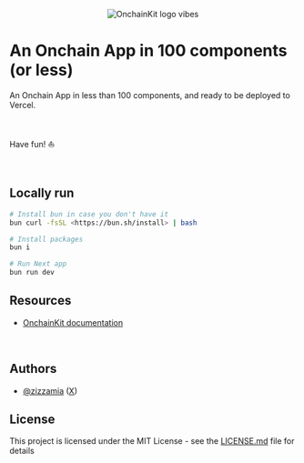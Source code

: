 <p align="center">
  <picture>
    <source media="(prefers-color-scheme: dark)" srcset="https://github.com/Zizzamia/a-frame-in-100-lines/blob/main/public/park-4.png">
    <img alt="OnchainKit logo vibes" src="https://github.com/Zizzamia/a-frame-in-100-lines/blob/main/public/park-4.png" width="auto">
  </picture>
</p>

# An Onchain App in 100 components (or less)

An Onchain App in less than 100 components, and ready to be deployed to Vercel.

<br />

Have fun! ⛵️

<br />

## Locally run

```sh
# Install bun in case you don't have it
bun curl -fsSL <https://bun.sh/install> | bash

# Install packages
bun i

# Run Next app
bun run dev
```

## Resources

- [OnchainKit documentation](https://onchainkit.xyz)

<br />


## Authors

- [@zizzamia](https://github.com/zizzamia.png) ([X](https://twitter.com/Zizzamia))

## License

This project is licensed under the MIT License - see the [LICENSE.md](LICENSE.md) file for details